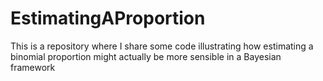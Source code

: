 # EstimatingAProportion
This is a repository where I share some code illustrating how estimating a binomial proportion might actually be more sensible in a Bayesian framework
